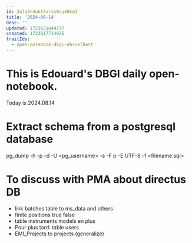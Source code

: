 ```yaml
---
id: 2ulo3n4ukt4xrzs8cu46km3
title: '2024-08-14'
desc: ''
updated: 1723621844177
created: 1723617714925
traitIds:
  - open-notebook-dbgi-ebruelhart
---
```

# This is Edouard's DBGI daily open-notebook.

Today is 2024.08.14

# Extract schema from a postgresql database
pg_dump -h <IP> -p <port> -d <DB> -U <pg_username> -s -F p -E UTF-8 -f <filename.sql>

# To discuss with PMA about directus DB

- link batches table to ms_data and others
- finite positions true false
- table instruments models en plus
- Pour plus tard: table users
- EMI_Projects to projects (generalize)